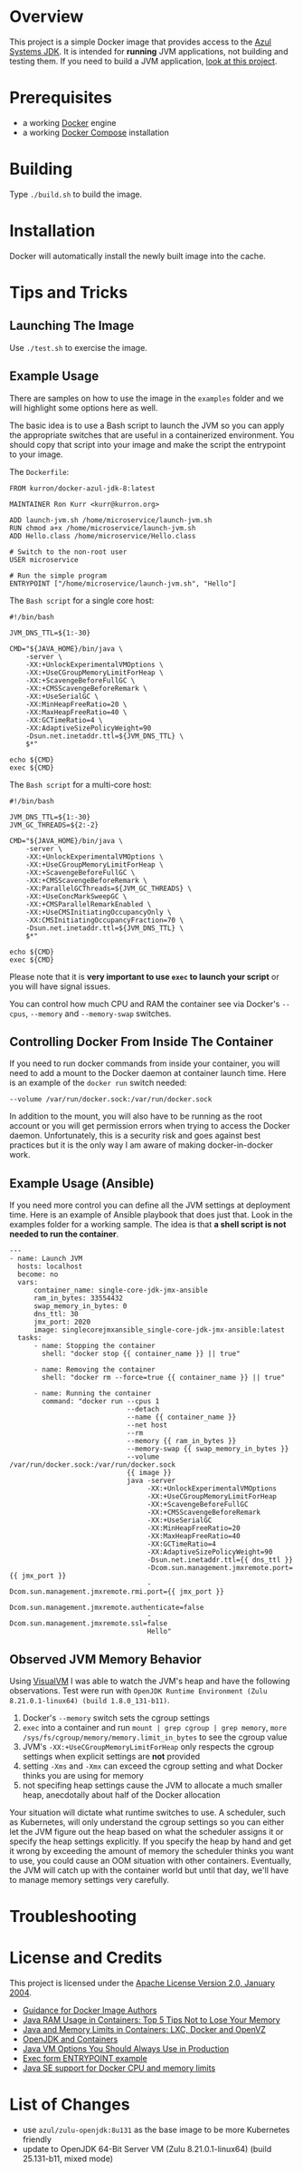 # Overview
This project is a simple Docker image that provides access to the
[Azul Systems JDK](http://www.azul.com/downloads/zulu/).  It is intended
for **running** JVM applications, not building and testing them. If you
need to build a JVM application, [look at this project](https://github.com/kurron/docker-azul-jdk-8-build).


# Prerequisites
* a working [Docker](http://docker.io) engine
* a working [Docker Compose](http://docker.io) installation

# Building
Type `./build.sh` to build the image.

# Installation
Docker will automatically install the newly built image into the cache.

# Tips and Tricks

## Launching The Image
Use `./test.sh` to exercise the image.  

## Example Usage
There are samples on how to use the image in the `examples` folder and we will
highlight some options here as well.

The basic idea is to use a Bash script to launch the JVM so you can apply
the appropriate switches that are useful in a containerized environment.  You
should copy that script into your image and make the script the entrypoint
to your image.

The `Dockerfile`:
```
FROM kurron/docker-azul-jdk-8:latest

MAINTAINER Ron Kurr <kurr@kurron.org>

ADD launch-jvm.sh /home/microservice/launch-jvm.sh
RUN chmod a+x /home/microservice/launch-jvm.sh
ADD Hello.class /home/microservice/Hello.class

# Switch to the non-root user
USER microservice

# Run the simple program
ENTRYPOINT ["/home/microservice/launch-jvm.sh", "Hello"]
```
The `Bash script` for a single core host:
```
#!/bin/bash

JVM_DNS_TTL=${1:-30}

CMD="${JAVA_HOME}/bin/java \
    -server \
    -XX:+UnlockExperimentalVMOptions \
    -XX:+UseCGroupMemoryLimitForHeap \
    -XX:+ScavengeBeforeFullGC \
    -XX:+CMSScavengeBeforeRemark \
    -XX:+UseSerialGC \
    -XX:MinHeapFreeRatio=20 \
    -XX:MaxHeapFreeRatio=40 \
    -XX:GCTimeRatio=4 \
    -XX:AdaptiveSizePolicyWeight=90
    -Dsun.net.inetaddr.ttl=${JVM_DNS_TTL} \
    $*"

echo ${CMD}
exec ${CMD}
```

The `Bash script` for a multi-core host:
```
#!/bin/bash

JVM_DNS_TTL=${1:-30}
JVM_GC_THREADS=${2:-2}

CMD="${JAVA_HOME}/bin/java \
    -server \
    -XX:+UnlockExperimentalVMOptions \
    -XX:+UseCGroupMemoryLimitForHeap \
    -XX:+ScavengeBeforeFullGC \
    -XX:+CMSScavengeBeforeRemark \
    -XX:ParallelGCThreads=${JVM_GC_THREADS} \
    -XX:+UseConcMarkSweepGC \
    -XX:+CMSParallelRemarkEnabled \
    -XX:+UseCMSInitiatingOccupancyOnly \
    -XX:CMSInitiatingOccupancyFraction=70 \
    -Dsun.net.inetaddr.ttl=${JVM_DNS_TTL} \
    $*"

echo ${CMD}
exec ${CMD}
```

Please note that it is **very important to use `exec` to launch your script**
or you will have signal issues.

You can control how much CPU and RAM the container see via Docker's
`--cpus`, `--memory` and `--memory-swap` switches.

## Controlling Docker From Inside The Container
If you need to run docker commands from inside your container, you will need
to add a mount to the Docker daemon at container launch time.  Here is an
example of the `docker run` switch needed:

`--volume /var/run/docker.sock:/var/run/docker.sock`

In addition to the mount, you will also have to be running as the root
account or you will get permission errors when trying to access the Docker
daemon.  Unfortunately, this is a security risk and goes against best practices
but it is the only way I am aware of making docker-in-docker work.

## Example Usage (Ansible)
If you need more control you can define all the JVM settings
at deployment time.  Here is an example of Ansible playbook that does just that.
Look in the examples folder for a working sample.  The idea is that **a shell
script is not needed to run the container**.

```
---
- name: Launch JVM
  hosts: localhost
  become: no
  vars:
      container_name: single-core-jdk-jmx-ansible
      ram_in_bytes: 33554432
      swap_memory_in_bytes: 0
      dns_ttl: 30
      jmx_port: 2020
      image: singlecorejmxansible_single-core-jdk-jmx-ansible:latest
  tasks:
      - name: Stopping the container
        shell: "docker stop {{ container_name }} || true"

      - name: Removing the container
        shell: "docker rm --force=true {{ container_name }} || true"

      - name: Running the container
        command: "docker run --cpus 1
                             --detach
                             --name {{ container_name }}
                             --net host
                             --rm
                             --memory {{ ram_in_bytes }}
                             --memory-swap {{ swap_memory_in_bytes }}
                             --volume /var/run/docker.sock:/var/run/docker.sock
                             {{ image }}
                             java -server
                                  -XX:+UnlockExperimentalVMOptions
                                  -XX:+UseCGroupMemoryLimitForHeap
                                  -XX:+ScavengeBeforeFullGC
                                  -XX:+CMSScavengeBeforeRemark
                                  -XX:+UseSerialGC
                                  -XX:MinHeapFreeRatio=20
                                  -XX:MaxHeapFreeRatio=40
                                  -XX:GCTimeRatio=4
                                  -XX:AdaptiveSizePolicyWeight=90
                                  -Dsun.net.inetaddr.ttl={{ dns_ttl }}
                                  -Dcom.sun.management.jmxremote.port={{ jmx_port }}
                                  -Dcom.sun.management.jmxremote.rmi.port={{ jmx_port }}
                                  -Dcom.sun.management.jmxremote.authenticate=false
                                  -Dcom.sun.management.jmxremote.ssl=false
                                  Hello"
```

## Observed JVM Memory Behavior
Using [VisualVM](https://visualvm.github.io/) I was able to watch the JVM's heap
and have the following observations. Test were run with
`OpenJDK Runtime Environment (Zulu 8.21.0.1-linux64) (build 1.8.0_131-b11)`.

1. Docker's `--memory` switch sets the cgroup settings
1. `exec` into a container and run `mount | grep cgroup | grep memory`, `more /sys/fs/cgroup/memory/memory.limit_in_bytes` to see the cgroup value
1. JVM's `-XX:+UseCGroupMemoryLimitForHeap` only respects the cgroup settings when explicit settings are **not** provided
1. setting `-Xms` and `-Xmx` can exceed the cgroup setting and what Docker thinks you are using for memory
1. not specifing heap settings cause the JVM to allocate a much smaller heap, anecdotally about half of the Docker allocation

Your situation will dictate what runtime switches to use. A scheduler, such as Kubernetes,
will only understand the cgroup settings so you can either let the JVM figure out the heap
based on what the scheduler assigns it or specify the heap settings explicitly.  If you
specify the heap by hand and get it wrong by exceeding the amount of memory the scheduler
thinks you want to use, you could cause an OOM situation with other containers.
Eventually, the JVM will catch up with the container world but until that day, we'll have
to manage memory settings very carefully.

# Troubleshooting

# License and Credits
This project is licensed under the
[Apache License Version 2.0, January 2004](http://www.apache.org/licenses/).

* [Guidance for Docker Image Authors](http://www.projectatomic.io/docs/docker-image-author-guidance/)
* [Java RAM Usage in Containers: Top 5 Tips Not to Lose Your Memory](http://blog.jelastic.com/2017/04/13/java-ram-usage-in-containers-top-5-tips-not-to-lose-your-memory/)
* [Java and Memory Limits in Containers: LXC, Docker and OpenVZ](http://blog.jelastic.com/2016/05/03/java-and-memory-limits-in-containers-lxc-docker-and-openvz/)
* [OpenJDK and Containers](https://developers.redhat.com/blog/2017/04/04/openjdk-and-containers/)
* [Java VM Options You Should Always Use in Production](http://blog.sokolenko.me/2014/11/javavm-options-production.html)
* [Exec form ENTRYPOINT example](https://docs.docker.com/engine/reference/builder/#exec-form-entrypoint-example)
* [Java SE support for Docker CPU and memory limits](https://blogs.oracle.com/java-platform-group/java-se-support-for-docker-cpu-and-memory-limits)

# List of Changes

* use `azul/zulu-openjdk:8u131` as the base image to be more Kubernetes friendly
* update to OpenJDK 64-Bit Server VM (Zulu 8.21.0.1-linux64) (build 25.131-b11, mixed mode)
